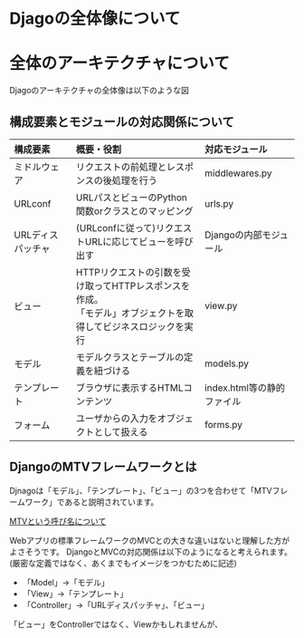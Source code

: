 # Djagoの全体像について

# 全体のアーキテクチャについて

Djagoのアーキテクチャの全体像は以下のような図


## 構成要素とモジュールの対応関係について
|構成要素|概要・役割|対応モジュール|
|:---- |:---- |:---|
|ミドルウェア|リクエストの前処理とレスポンスの後処理を行う|middlewares.py|
|URLconf|URLパスとビューのPython関数orクラスとのマッピング|urls.py|
|URLディスパッチャ|(URLconfに従って)リクエストURLに応じてビューを呼び出す|Djangoの内部モジュール|
|ビュー|HTTPリクエストの引数を受け取ってHTTPレスポンスを作成。<br>「モデル」オブジェクトを取得してビジネスロジックを実行|view.py|
|モデル|モデルクラスとテーブルの定義を紐づける|models.py|
|テンプレート|ブラウザに表示するHTMLコンテンツ|index.html等の静的ファイル|
|フォーム|ユーザからの入力をオブジェクトとして扱える|forms.py|

## DjangoのMTVフレームワークとは
Djnagoは「モデル」、「テンプレート」、「ビュー」の3つを合わせて「MTVフレームワーク」であると説明されています。

[MTVという呼び名について](https://docs.djangoproject.com/ja/2.2/faq/general/#django-appears-to-be-a-mvc-framework-but-you-call-the-controller-the-view-and-the-view-the-template-how-come-you-don-t-use-the-standard-names)

Webアプリの標準フレームワークのMVCとの大きな違いはないと理解した方がよさそうです。
DjangoとMVCの対応関係は以下のようになると考えられます。(厳密な定義ではなく、あくまでもイメージをつかむために記述)

* 「Model」→「モデル」
* 「View」→「テンプレート」
* 「Controller」→「URLディスパッチャ」、「ビュー」


「ビュー」をControllerではなく、Viewかもしれませんが、

